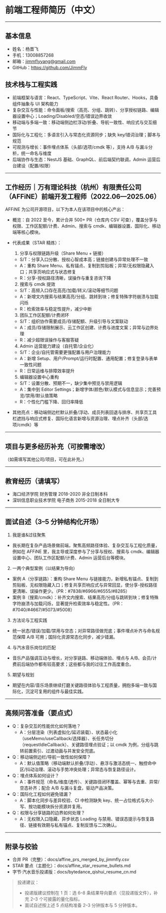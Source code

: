 # 前端工程师简历（中文）

---

## 基本信息
- 姓名：杨晋飞
- 手机：13008857268
- 邮箱：jimmflyyang@gmail.com
- GitHub：https://github.com/JimmFly

## 技术栈与工程实践
- 前端框架与语言：React、TypeScript、Vite、React Router、Hooks，具备组件抽象与 UI 架构能力
- 复杂交互与性能：命令面板/搜索（高亮、分组、跳转）、分享授权链路、编辑器设置中心；Loading/Disabled/空态/错误边界收敛
- 移动端与多端一致：移动端侧边栏浮动/折叠、导航一致性、响应式与交互细节
- 国际化与工程化：多语言引入与常态化资源同步；缺失 key/错词治理；脚本与规范
- 可观测与增长：事件埋点体系（头部/选项/cmdk 等），支持 A/B 与漏斗分析，统一命名与维度
- 后端协作与生态：NestJS 基础、GraphQL、前后端契约联调，Admin 运营后台建设（配置/权限）

---

## 工作经历｜万有理论科技（杭州）有限责任公司（AFFiNE）前端开发工程师（2022.06—2025.06）
AFFiNE 为公司开源项目，以下为本人在该项目中的核心产出：
- 概览：自 2022 至今，累计合并 500+ PR（仓库内 CSV 可查），覆盖分享与权限、工作区配额/计费、Admin、搜索与 cmdk、编辑器设置、国际化、移动端等核心模块。
- 代表成果（STAR 精炼）：
  1) 分享与权限链路升级（Share Menu + 链接）
  - S/T：分享入口分散、授权心智成本高；链接创建与异常处理不一致
  - A：重构 Share Menu、私有锚点、复制到剪贴板；异常/无权限隐藏入口；共享页响应式与状态修复
  - R：分享-授权路径清晰，误操作与重复咨询下降
  2) 搜索与 cmdk 提效
  - S/T：高频入口存在高亮/加载/转义/滚动等细节问题
  - A：新增文内搜索与结果高亮/分组、跳转到块；修复特殊字符崩溃与加载闪烁
  - R：检索效率与稳定性提升，减少中断
  3) 团队工作区配额/计费闭环
  - S/T：组织协作需要成员/存储配额、升级引导与文案联动
  - A：成员/存储限制展示、云工作区创建、计费与进度文案；异常与边界处理
  - R：减少超限误操作与客服答疑
  4) Admin 运营能力建设（自托管/企业化）
  - S/T：企业/自托管需要更强配置与用户治理能力
  - A：新增 Setup、用户/Prompt/运行时配置、通用配置；修复登录与表单一致性问题
  - R：日常运维与排障效率提升
  5) 编辑器设置中心重构
  - S/T：设置分散、预期不一，缺少集中预览与禁用逻辑
  - A：集中到 Editor Settings；新增字体/颜色/默认模式与信息显示；完善预览/禁用/默认值策略
  - R：个性化门槛下降、回归率降低

- 其他亮点：移动端侧边栏默认折叠/浮动、成员列表回退与排序、共享页工具栏遮挡与响应式修复、国际化语言新增与资源治理、埋点补齐（头部/选项/cmdk）等

---

## 项目与更多经历补充（可按需增改）
（如需填写其他公司/项目，可在此补充。）

---

## 教育经历（请填写）
- 海口经济学院 财务管理 2018-2020 非全日制本科
- 深圳信息职业技术学院 电子商务 2015-2018 全日制大专

---

## 面试自述（3–5 分钟结构化开场）
1) 我是谁&过往聚焦
- 我长期在复杂产品场景做前端，聚焦高频路径体验、复杂交互与工程化质量，例如在 AFFiNE 里，我主导或深度参与了分享与授权、搜索与 cmdk、编辑器设置中心、团队工作区配额/计费、Admin 运营后台等模块。

2) 一两个典型案例（以结果为导向）
- 案例 A（分享链路）：重构 Share Menu 与链接能力，新增私有锚点、复制到剪贴板、无权限隐藏入口；修复共享页响应式与异常回显，使分享-授权路径更清晰、误操作更少。（PR：#7838/#6966/#6555/#8285）
- 案例 B（搜索/cmdk）：补齐文内搜索、结果高亮/分组与跳转到块；修复特殊字符崩溃与加载闪烁，显著提升检索效率与稳定性。（PR：#7040/#4667/#5073/#5008）

3) 方法论与工程实践
- 统一状态/错误/加载/禁用与空态；对异常路径做兜底；事件埋点补齐与命名规范保障 A/B 可用；国际化资源常态化同步，减少错漏。

4) 与汽水音乐岗位的匹配
- 音乐产品强调互动与增长，对分享链路、移动端体验、埋点与 A/B、会员/计费前后端协作都有较高要求；这些都与我的过往工作高度重合。

5) 期望与规划
- 期望在内容/音乐场景继续打磨关键路径体验与工程质量，拥抱多端一致与国际化，沉淀可复用的组件与最佳实践。

---

## 高频问答准备（要点式）
- Q：复杂交互的性能优化如何落地？
  - A：分层渲染（列表虚拟化/延迟装载）、状态最小化（useMemo/useCallback/选择器）、长任务切分（requestIdleCallback）、关键路径埋点验证；以 cmdk 为例，分组与跳转前置索引、过渡动画与并发安全兜底。
- Q：移动端侧边栏/导航一致性如何保障？
  - A：默认值策略（移动端默认折叠/浮动）、悬浮与激活态统一、触控命中区/抖动治理、滚动与手势冲突处理；异常态与恢复路径设计。
- Q：埋点体系如何设计？
  - A：事件规范（命名/维度/透传）、关键路径闭环覆盖、幂等与去重、异常/空态补齐；配合 A/B 与漏斗复盘，驱动产品决策。
- Q：国际化工程如何避免错漏？
  - A：脚本化同步与差异校验、CI 中检测缺失 key、统一占位格式与大小写、按功能模块拆分资源并复用。
- Q：权限与分享链路的边界如何处理？
  - A：无权限入口隐藏、异步状态 Loading 与禁用、错误态提示与恢复路径、链接有效期与私有锚点、复制反馈与二次确认。

---

## 附录与校验
- 合并 PR（完整）：docs/affine_prs_merged_by_jimmfly.csv
- STAR 要点（主题化）：docs/affine_star_resume_bullets.md
- 字节·汽水音乐投递版：docs/bytedance_qishui_resume_cn.md

> 投递建议：
> - 投递版建议控制在 1 页：选 6–8 条结果导向要点（见投递版文件），补充 2–3 个可披露的量化指标。
> - 面试自述按上述 5 点结构准备 2–3 分钟版本与 5 分钟版本。

